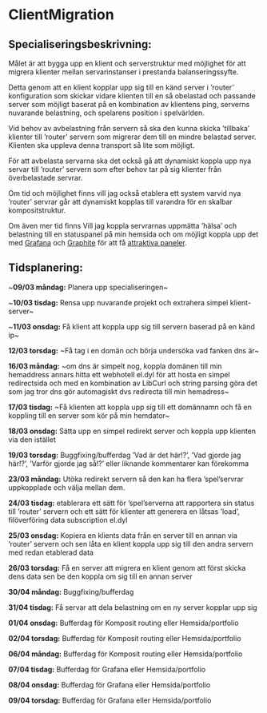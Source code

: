# ClientMigration

## Specialiseringsbeskrivning: 

Målet är att bygga upp en klient och serverstruktur med möjlighet för att migrera klienter mellan servarinstanser i prestanda balanseringssyfte.

Detta genom att en klient kopplar upp sig till en känd server i ’router’ konfiguration som skickar vidare klienten till en så obelastad och passande server som möjligt baserat på en kombination av klientens ping, serverns nuvarande belastning, och spelarens position i spelvärlden.

Vid behov av avbelastning från servern så ska den kunna skicka ’tillbaka’ klienter till ’router’ servern som migrerar dem till en mindre belastad server. Klienten ska uppleva denna transport så lite som möjligt.

För att avbelasta servarna ska det också gå att dynamiskt koppla upp nya servar till ’router’ servern som efter behov tar på sig klienter från överbelastade servrar.

Om tid och möjlighet finns vill jag också etablera ett system varvid nya ’router’ servrar går att dynamiskt kopplas till varandra för en skalbar kompositstruktur.

Om även mer tid finns Vill jag koppla servrarnas uppmätta ’hälsa’ och belastning till en statuspanel på min hemsida och om möjligt koppla upp det med [Grafana](https://grafana.com/) och [Graphite](https://grafana.com/oss/graphite/) för att få [attraktiva paneler](https://i.imgur.com/ElSzKXj.png).

## Tidsplanering: 

~__09/03 måndag:__	Planera upp specialiseringen~

~__10/03 tisdag:__	Rensa upp nuvarande projekt och extrahera simpel klient-server~

~__11/03 onsdag:__	Få klient att koppla upp sig till servern baserad på en känd ip~

__12/03 torsdag:__	~Få tag i en domän och börja undersöka vad fanken dns är~

__16/03 måndag:__	~om dns är simpelt nog, koppla domänen till min hemaddress annars hitta ett webhotell el.dyl för att hosta en simpel redirectsida och med en kombination av LibCurl och string parsing göra det som jag tror dns gör automagiskt dvs redirecta till min hemadress~

__17/03 tisdag:__	~Få klienten att koppla upp sig till ett domännamn och få en koppling till en server som kör på min hemdator~

__18/03 onsdag:__	 Sätta upp en simpel redirekt server och koppla upp klienten via den istället

__19/03 torsdag:__	Buggfixing/bufferdag ’Vad är det här!?’, ’Vad gjorde jag här!?’, ’Varför gjorde jag så!?’ eller liknande kommentarer kan förekomma

__23/03 måndag:__	Utöka redirekt servern så den kan ha flera ’spel’servrar uppkopplade och välja mellan dem.

__24/03 tisdag:__	etablerara ett sätt för ’spel’serverna att rapportera sin status till ’router’ servern och ett sätt för klienter att generera en låtsas ’load’, filöverföring data subscription el.dyl

__25/03 onsdag:__	Kopiera en klients data från en server till en annan via ’router’ servern och sen låta en klient koppla upp sig till den andra servern med redan etablerad data

__26/03 torsdag:__	Få en server att migrera en klient genom att först skicka dens data sen be den koppla om sig till en annan server

__30/04 måndag:__	Buggfixing/bufferdag

__31/04 tisdag:__	Få servar att dela belastning om en ny server kopplar upp sig

__01/04 onsdag:__	Bufferdag för Komposit routing eller Hemsida/portfolio

__02/04 torsdag:__	Bufferdag för Komposit routing eller Hemsida/portfolio

__06/04 måndag:__	Bufferdag för Komposit routing eller Hemsida/portfolio

__07/04 tisdag:__	Bufferdag för Grafana eller Hemsida/portfolio

__08/04 onsdag:__	Bufferdag för Grafana eller Hemsida/portfolio

__09/04 torsdag:__	Bufferdag för Grafana eller Hemsida/portfolio

